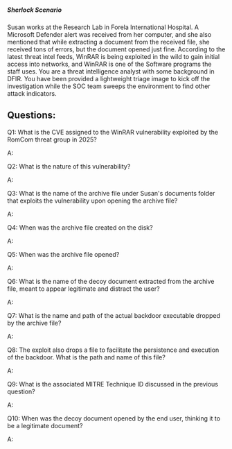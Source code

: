 
##### Sherlock Scenario

Susan works at the Research Lab in Forela International Hospital. A Microsoft Defender alert was received from her computer, and she also mentioned that while extracting a document from the received file, she received tons of errors, but the document opened just fine. According to the latest threat intel feeds, WinRAR is being exploited in the wild to gain initial access into networks, and WinRAR is one of the Software programs the staff uses. You are a threat intelligence analyst with some background in DFIR. You have been provided a lightweight triage image to kick off the investigation while the SOC team sweeps the environment to find other attack indicators.


## Questions:


Q1: What is the CVE assigned to the WinRAR vulnerability exploited by the RomCom threat group in 2025?

A: 

Q2: What is the nature of this vulnerability?

A: 

Q3: What is the name of the archive file under Susan's documents folder that exploits the vulnerability upon opening the archive file?

A: 

Q4: When was the archive file created on the disk?

A: 

Q5: When was the archive file opened?

A: 

Q6: What is the name of the decoy document extracted from the archive file, meant to appear legitimate and distract the user?

A: 

Q7: What is the name and path of the actual backdoor executable dropped by the archive file?

A: 

Q8: The exploit also drops a file to facilitate the persistence and execution of the backdoor. What is the path and name of this file?

A: 

Q9: What is the associated MITRE Technique ID discussed in the previous question?

A: 

Q10: When was the decoy document opened by the end user, thinking it to be a legitimate document?

A: 
